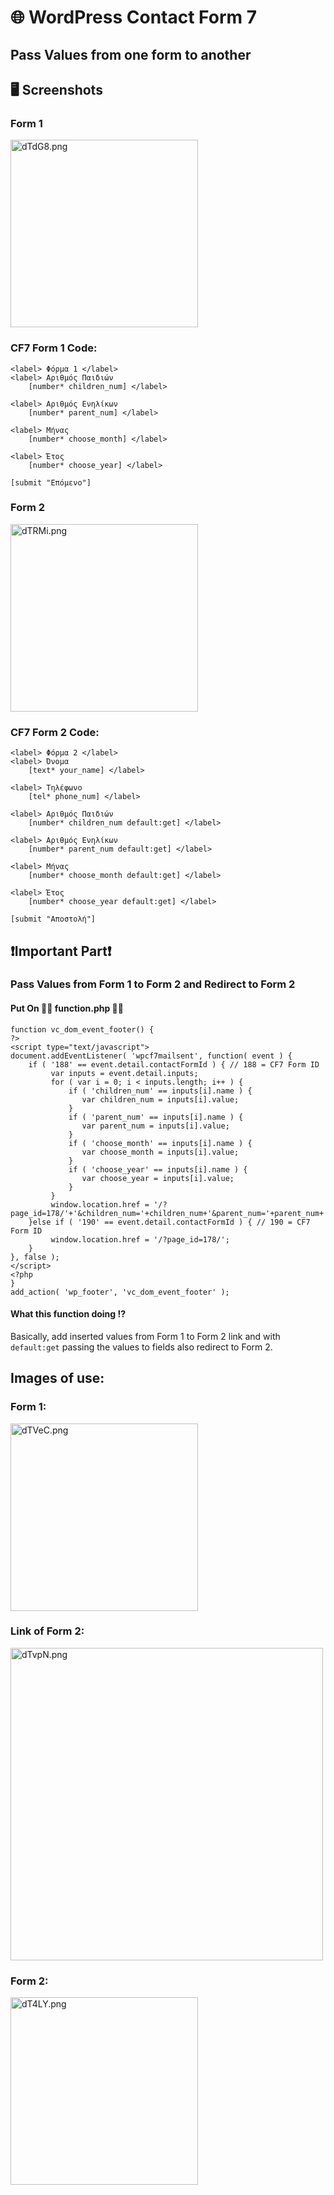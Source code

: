# 🌐 WordPress Contact Form 7
## Pass Values from one form to another

## 🖥️ Screenshots
### Form 1
<img src="https://a.imagem.app/dTdG8.png" alt="dTdG8.png" border="0" width="300"/>

### CF7 Form 1 Code:
```
<label> Φόρμα 1 </label>
<label> Αριθμός Παιδιών
    [number* children_num] </label>

<label> Αριθμός Ενηλίκων
    [number* parent_num] </label>

<label> Μήνας 
    [number* choose_month] </label>

<label> Έτος
    [number* choose_year] </label>

[submit "Επόμενο"]
```

### Form 2
<img src="https://a.imagem.app/dTRMi.png" alt="dTRMi.png" border="0" width="300"/>

### CF7 Form 2 Code:
```
<label> Φόρμα 2 </label>
<label> Όνομα
    [text* your_name] </label>

<label> Τηλέφωνο
    [tel* phone_num] </label>

<label> Αριθμός Παιδιών
    [number* children_num default:get] </label>

<label> Αριθμός Ενηλίκων
    [number* parent_num default:get] </label>

<label> Μήνας
    [number* choose_month default:get] </label>

<label> Έτος
    [number* choose_year default:get] </label>

[submit "Αποστολή"]
```

## ❗️Important Part❗️
### Pass Values from Form 1 to Form 2 and Redirect to Form 2

#### Put On 👨‍💻 function.php 👩‍💻
```
function vc_dom_event_footer() {
?>
<script type="text/javascript">
document.addEventListener( 'wpcf7mailsent', function( event ) {
    if ( '188' == event.detail.contactFormId ) { // 188 = CF7 Form ID
         var inputs = event.detail.inputs;
		 for ( var i = 0; i < inputs.length; i++ ) {
			 if ( 'children_num' == inputs[i].name ) {
				var children_num = inputs[i].value;
			 }
			 if ( 'parent_num' == inputs[i].name ) {
				var parent_num = inputs[i].value;
			 }
			 if ( 'choose_month' == inputs[i].name ) {
				var choose_month = inputs[i].value;
			 }
			 if ( 'choose_year' == inputs[i].name ) {
				var choose_year = inputs[i].value;
			 }
		 }
		 window.location.href = '/?page_id=178/'+'&children_num='+children_num+'&parent_num='+parent_num+'&choose_month='+choose_month+'&choose_year='+choose_year;
    }else if ( '190' == event.detail.contactFormId ) { // 190 = CF7 Form ID
		 window.location.href = '/?page_id=178/';
    }
}, false );
</script>
<?php
}
add_action( 'wp_footer', 'vc_dom_event_footer' );
```
#### What this function doing ⁉️
Basically, add inserted values from Form 1 to Form 2 link and with `default:get` passing the values to fields also redirect to Form 2.

## Images of use:
### Form 1:
<img src="https://a.imagem.app/dTVeC.png" alt="dTVeC.png" border="0" width="300"/>

### Link of Form 2:
<img src="https://a.imagem.app/dTvpN.png" alt="dTvpN.png" border="0" width="500"/>

### Form 2:
<img src="https://a.imagem.app/dT4LY.png" alt="dT4LY.png" border="0" width="300"/>
